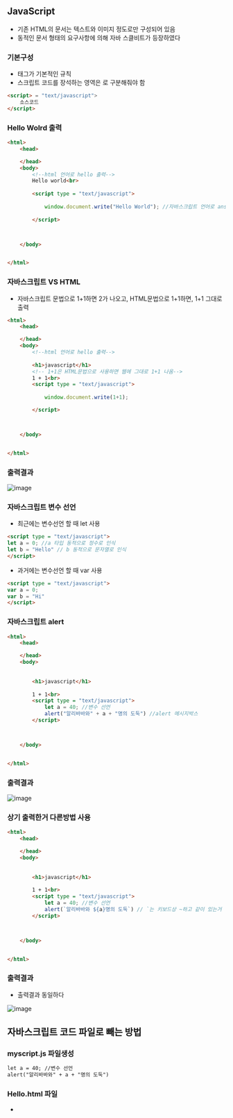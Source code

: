 ## JavaScript
- 기존 HTML의 문서는 텍스트와 이미지 정도로만 구성되어 있음
- 동적인 문서 형태의 요구사항에 의해 자바 스클비트가 등장하였다

### 기본구성
- <script></script> 태그가 기본적인 규칙
- 스크립트 코드를 장석하는 영역은 <script></script>로 구분해줘야 함

```html
<script> = "text/javascript">
    소스코드
</script>
```

### Hello Wolrd 출력
```html
<html>
    <head>

    </head>
    <body>
        <!--html 언어로 hello 출력-->
        Hello world<br>
      
        <script type = "text/javascript">
            
            window.document.write("Hello World"); //자바스크립트 언어로 answk 출력
            
        </script>



    </body>


</html>
```

### 자바스크립트 VS HTML
- 자바스크립트 문법으로 1+1하면 2가 나오고, HTML문법으로 1+1하면, 1+1 그대로 출력
 
```html
<html>
    <head>

    </head>
    <body>
        <!--html 언어로 hello 출력-->
        
        <h1>javascript</h1>
        <!-- 1+1은 HTML문법으로 사용하면 웹에 그대로 1+1 나옴-->
        1 + 1<br>
        <script type = "text/javascript">
            
            window.document.write(1+1); 

        </script>



    </body>


</html>
```

### 출력결과
![image](https://user-images.githubusercontent.com/82345970/164352853-6e02d4bd-4fc9-403b-8223-722460d1046d.png)

### 자바스크립트 변수 선언

- 최근에는 변수선언 할 때 let 사용
```html
<script type = "text/javascript">
let a = 0; //a 타입 동적으로 정수로 인식
let b = "Hello" // b 동적으로 문자열로 인식
</script>  
```

- 과거에는 변수선언 할 때 var 사용
```html
<script type = "text/javascript">
var a = 0;
var b = "Hi"
</script>  
```

### 자바스크립트 alert
```html
<html>
    <head>

    </head>
    <body>
        
        
        <h1>javascript</h1>
        
        1 + 1<br>
        <script type = "text/javascript">
            let a = 40; //변수 선언
            alert("알리바바와" + a + "명의 도둑") //alert 메시지박스 
        </script>



    </body>


</html>
```
### 출력결과
![image](https://user-images.githubusercontent.com/82345970/164353860-c4ef2d45-800c-40e8-967a-c659f2b7af4b.png)

### 상기 출력한거 다른방법 사용
```html
<html>
    <head>

    </head>
    <body>
        
        
        <h1>javascript</h1>
        
        1 + 1<br>
        <script type = "text/javascript">
            let a = 40; //변수 선언
            alert(`알리바바와 ${a}명의 도둑`) // `는 키보드상 ~하고 같이 있는거 `backtick이라고 함
        </script>



    </body>


</html>
```
### 출력결과
- 출력결과 동일하다
 
 ![image](https://user-images.githubusercontent.com/82345970/164355092-8d096056-a082-4ecd-aa3d-da9ae05f5c63.png)

## 자바스크립트 코드 파일로 빼는 방법

### myscript.js 파일생성

```html
let a = 40; //변수 선언
alert("알리바바와" + a + "명의 도둑") 
```
### Hello.html 파일
- <script type = "text/javascript" src = "myscript.js"> 
- 가독성 및 보안에 Good
    
```html
<html>
    <head>
        <meta charset="utf-8">
    </head>
    <body>
        
        
                  
        <script type = "text/javascript" src = "myscript.js"> //파일을 빼줌      
        </script>
    </body>
</html>
```

### 개발자모드(F12)활용
- 개발자모드 -> console 들어가면 자바스크립트 언어로 인식
- . 누르면 함수도 나옴

### 변수선언 예제
- 출력방법, 개행방법
    
```html
<html>
    <head>
        <meta charset="utf-8">
    </head>
    <body>        
        
                 
        <script type = "text/javascript">
            let name = "김 진";
            let age = "20";
            document.write("이름 : " +name + "<br>");  //개행하는법    
            document.write("나이 : " +age);  //출력하는법  

        </script>

    </body>


</html>
```
### 출력결과
    ![image](https://user-images.githubusercontent.com/82345970/164358917-69c2b6e3-24fb-4509-9d4f-70b85676330a.png)

    
### 자료형 예제
- 정수, 실수 사칙연산
    
```html
    <html>
    <head>
        <meta charset="utf-8">
    </head>
    <body>        
        
                
        <script type = "text/javascript">
            let a = 10;
            let b = 20;
            let c = 0.3;
            let d = 0.2;

            document.write(a + b + "<br>" );
            document.write(a - b + "<br>" );
            document.write(c * d + "<br>" );
            document.write(c / d + "<br>" );

        </script>

    </body>


</html>
```
    
### 출력결과
![image](https://user-images.githubusercontent.com/82345970/164358319-f5d611ad-60ac-46f9-b97a-084eb7cb9f30.png)
    
### 자료형 예제
- 문자열    

```html
    <html>
    <head>
        <meta charset="utf-8">
    </head>
    <body>        
        
                
        <script type = "text/javascript">
            let name = "JinKim"
            let address = "suwon"

            document.writeln("name : " +name + "<br>");
            document.writeln("address : " +address);
        </script>

    </body>


</html>
```
### 자료형 예제
- boolean
    
```html
    <html>
    <head>
        <meta charset="utf-8">
    </head>
    <body>        
        
                 
        <script type = "text/javascript">
            let single = false;
            let male = true;

            document.write("single : " +single + "<br>");
            document.write("male : " +male);
        </script>

    </body>


</html>
```
### 출력결과
![image](https://user-images.githubusercontent.com/82345970/164359249-324f1772-6478-48da-a9c7-79bf6c596360.png)

### 자료형 예제
- Null 형    

```html
    <html>
    <head>
        <meta charset="utf-8">
    </head>
    <body>        
        
                 
        <script type = "text/javascript">
            let a = null;
            document.write("문자형 : " +(a) + "<br>");
            document.write("숫자형 : " +(7 + a) + "<br>");
        </script>

    </body>


</html>
```
### 출력결과    
- 문자형, 숫자형일때 출력결과 비교    
- 문자형일때 null로 인식, 숫자형일때는 0으로 인식
    
![image](https://user-images.githubusercontent.com/82345970/164359708-2e6d7530-5a0b-4580-8a08-dd3be73f0c86.png)


### 조건문(if) 

```html
<html>
    <head>
        <meta charset="utf-8">
    </head>
    <body>        
        
                 
        <script type = "text/javascript">
            
            let a = prompt("input","0"); //0자리에는 디폴트값 적어주기

            if(a > 0)
            {
                document.write("a는 0보다 크다" + "<br>");
            }
            else
            {
                document.write("a는 0보다 같거나 작다" + "<br>");
            }

        </script>

    </body>


</html>
```
    
### 입력함수
```html
let a =prompt("input","0") // input자리 -> 문장, 0자리 -> 디폴트값 설정
```
### 출력결과
![image](https://user-images.githubusercontent.com/82345970/164362432-27b2fc9d-50eb-412a-87f4-54399e25a647.png)
    
### 조건문(if ~ else if)
```html
<html>
    <head>
        <meta charset="utf-8">
    </head>
    <body>        
        
                 
        <script type = "text/javascript">
            
            let a = prompt("점수입력","0");

            if(a >=90 && a <= 100)
            {
                document.write("A입니다")
            }
            else if(a >=80 && a <=89)
            {
                document.write("B입니다")
            }
            else if(a >=70 && a <=79)
            {
                document.write("C입니다")
            }
            else if(a >=60 &0& a <=69)
            {
                document.write("D입니다")
            }
            else if(a >=0 &0& a <=59)
            {
                document.write("F입니다")
            }                          
            else
            {
                document.write("범위 벗어났습니다")
            }
        </script>

    </body>


</html>
```
### CSS 선택자 접근
- 단일 요소 접근 : (#id);
- 복수 요소 접근 : (.class-name);
            
### 조건문 예제
- CSS 선택자 접근 활용
- 토글(스위치)로 사용한 배경색 변경
```html
<html>
    <head>
        <meta charset="utf-8">
    </head>
    <body>
        
        
        <h1>배경색으로 변경합니다.</h1>
        <!--onclick 이벤트 처리기-->
        <input type = "button" value = "red" id = "bgc" onclick="
            if(document.querySelector('#bgc').value == 'red') // = button을 가리킴
            {
                //button을 클릭했을 때 red라고 써있으면 백그라운드컬러 blue로
                document.querySelector('body').style.backgroundColor = 'blue';
                document.querySelector('body').style.color = 'white';
                document.querySelector('#bgc').value = 'blue'
            }
            else
            {
                document.querySelector('body').style.backgroundColor = 'red';
                document.querySelector('body').style.color = 'white';
                document.querySelector('#bgc').value = 'red'
            }
        ">    
    </body>


</html>
```
### 출력결과
- 버튼 클릭시 배경색 변경
   
![image](https://user-images.githubusercontent.com/82345970/164371763-5cb1c3d7-90b2-4f85-85f3-316fc7ce6c4a.png)


### switch ~ case 문
```html
<html>
    <head>
        <meta charset="utf-8">
    </head>
    <body>
        
        
        <h1>javascript</h1>           
        <script type = "text/javascript">      
        let shorcut = prompt("단축키","0");

        switch(Number(shorcut)) //강제 형변환 해줌 parseInt함수도 가능
        {
            case 1:
                //전화걸기 모듈
                document.write("엄마 : 010-1234-1111")
            break;

            case 2:
                
                document.write("아빠 : 010-3465-1111")
            break;

            case 3:
                
                document.write("친구 : 010-1453-1111")
            break;
            default:
            document.write("해당 단축키가 없습니다")
            break;
        }

        </script>

    </body>


</html>
```

            
### while문
```html
            
<html>
    <head>
        <meta charset="utf-8">
    </head>
    <body>
        
        
        <h1>javascript</h1>           
        <script type = "text/javascript">      

            let i = 0;
            while(i < 5)
            {
                document.write((i+1) + ". javascript<br>");
                i++;
            }
        </script>

    </body>


</html>
```
    
### do ~ while문
```html
<html>
    <head>
        <meta charset="utf-8">
    </head>
    <body>
        
        
        <h1>javascript</h1>           
        <script type = "text/javascript">      

            let i = 0;
            
            do{
                document.write((i+1) + ". javascript<br>");
                i++;
            }while(i < 5)
        </script>

    </body>


</html>
```
    
### for문

```html
    
<html>
    <head>
        <meta charset="utf-8">
    </head>
    <body>
        
        
        <h1>javascript</h1>           
        <script type = "text/javascript">      

            for(let i = 0; i < 5;i++)
            {
                document.write((i+1) + ".java<br>");
            }
            
        </script>

    </body>


</html>
```
    
### 배열    
```html
<html>
    <head>
        <meta charset="utf-8">
    </head>
    <body>
        
        
        <h1>Array</h1>           
        <script type = "text/javascript">
            var arr = ["자바스크립트","파이썬","Nodejs"]; 
        document.write((arr[0]) + "<br>");
        document.write((arr[1]) + "<br>");
        document.write((arr[2]) + "<br>");
         </script>      

    </body>


</html>
```

    
### 배열응용(동적배열)
- push()함수로 배열요소, 동적으로 할당(추가)    

```html
    
<html>
    <head>
        <meta charset="utf-8">
    </head>
    <body>
        
        
        <h1>Array</h1>           
        <script type = "text/javascript">
            let arr = ["자바스크립트","파이썬","Nodejs"]; 
        document.write((arr[0]) + "<br>");
        document.write((arr[1]) + "<br>");
        document.write((arr[2]) + "<br>");
        document.write(arr.length);
         </script>      
        <h1>Add</h1>
        <script type = "text/javascript">
            arr.push('리액트'); //push함수로 리액트 추가
            arr.push('C#.NET');
            document.write((arr[3]) + "<br>");
            document.write((arr[4]) + "<br>");
        </script>
        <h1>Count</h1>
        <script>
            for(let i = 0; i < arr.length; i++)
            {
                document.write('<li>' + arr[i] + '</li>');
            }
        </script>
    </body>


</html>











      

        </script>

    </body>


</html>
```

### 함수
- 함수의형태
```html
 function 함수이름(전단인자1,전달인자2, ....)
 {
    함수의 내용 
 }
```
### 함수 예제
```html
<html>
    <head>
        <meta charset="utf-8">
    </head>
    <body>
        
        
               
        <script type = "text/javascript">
        //함수 정의
            function myInfo(_name,_age)
            {
                document.write('이름 : ' + _name + '<br>');
                document.write('나이 : ' + _age + '<br>');
            }


        //함수 호출
            let name = '멋쟁이';
            let age = 20;
            myInfo('name',age);
        

        </script>

    </body>


</html>
```

### 사칙연산 함수
```html
<html>
    <head>
        <meta charset="utf-8">
    </head>
    <body>
        
        
               
        <script type = "text/javascript">
        //함수 정의
            function plus(_num1,_num2)
            {
                document.write((_num1 + _num2) +"<br>");

            }

            function minus(_num1,_num2)
            {
                document.write((_num1 - _num2) + "<br>");
            }
            function multiple(_num1,_num2)
            {
                document.write((_num1 * _num2) +"<br>");
            }
            function divide(_num1,_num2)
            {
                document.write(_num1 / _num2)             
            }
        //함수 호출
            let num1 = 10;
            let num2 = 5;
            plus(num1,num2);
            minus(num1,num2);
            multiple(num1,num2);
            divide(num1,num2);

        </script>

    </body>


</html>
```
    
### 사칙연산 함수 return값 반환 하는법
```html
<html>
    <head>
        <meta charset="utf-8">
    </head>
    <body>
        
        
               
        <script type = "text/javascript">
        //함수 정의
            function plus(_num1,_num2)
            {
                //document.write((_num1 + _num2) +"<br>");
                return(_num1 + _num2);

            }
           //함수 호출
            let num1 = 10;
            let num2 = 5;
            result = plus(num1,num2);
            document.write(('<div style = "color:red">' + result + '</div>'));    

        </script>

    </body>


</html>
```










    










    







    













    
    









            








            
            







                
            
            
    
    
    


















    
    
    





















































